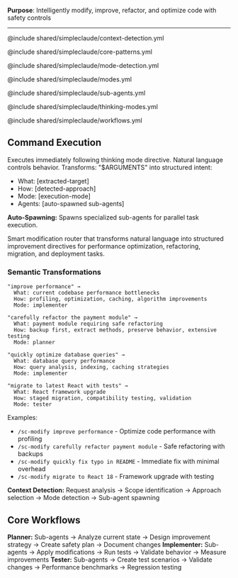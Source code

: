 **Purpose**: Intelligently modify, improve, refactor, and optimize code with safety controls

---

@include shared/simpleclaude/context-detection.yml

@include shared/simpleclaude/core-patterns.yml

@include shared/simpleclaude/mode-detection.yml

@include shared/simpleclaude/modes.yml

@include shared/simpleclaude/sub-agents.yml

@include shared/simpleclaude/thinking-modes.yml

@include shared/simpleclaude/workflows.yml

## Command Execution

Executes immediately following thinking mode directive. Natural language controls behavior. Transforms: "$ARGUMENTS" into structured intent:

- What: [extracted-target]
- How: [detected-approach]
- Mode: [execution-mode]
- Agents: [auto-spawned sub-agents]

**Auto-Spawning:** Spawns specialized sub-agents for parallel task execution.

Smart modification router that transforms natural language into structured improvement directives for performance optimization, refactoring, migration, and deployment tasks.

### Semantic Transformations

```
"improve performance" →
  What: current codebase performance bottlenecks
  How: profiling, optimization, caching, algorithm improvements
  Mode: implementer

"carefully refactor the payment module" →
  What: payment module requiring safe refactoring
  How: backup first, extract methods, preserve behavior, extensive testing
  Mode: planner

"quickly optimize database queries" →
  What: database query performance
  How: query analysis, indexing, caching strategies
  Mode: implementer

"migrate to latest React with tests" →
  What: React framework upgrade
  How: staged migration, compatibility testing, validation
  Mode: tester
```

Examples:

- `/sc-modify improve performance` - Optimize code performance with profiling
- `/sc-modify carefully refactor payment module` - Safe refactoring with backups
- `/sc-modify quickly fix typo in README` - Immediate fix with minimal overhead
- `/sc-modify migrate to React 18` - Framework upgrade with testing

**Context Detection:** Request analysis → Scope identification → Approach selection → Mode detection → Sub-agent spawning

## Core Workflows

**Planner:** Sub-agents → Analyze current state → Design improvement strategy → Create safety plan → Document changes **Implementer:** Sub-agents → Apply modifications → Run tests → Validate behavior → Measure improvements **Tester:** Sub-agents → Create test scenarios → Validate changes → Performance benchmarks → Regression testing
